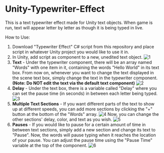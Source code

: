 # Unity-Typewriter-Effect
This is a text typewriter effect made for Unity text objects. When game is run, text will appear letter by letter as though it is being typed in live.

How to Use:
1. Download "Typewriter Effect" C# script from this repository and place script in whatever Unity project you would like to use it in.
2. In Unity, add script as component to a new, unedited text object.
![1](https://user-images.githubusercontent.com/89488647/151676923-15e4ef97-ca52-4d8f-87c4-4ba5a73a93af.jpg)
3. <b>Text</b> - Under the typewriter component, there will be an array named "Words" with one item in it, containing the words "Hello World" in its text box. From now on, whenever you want to change the text displayed in the scene text box, simply change the text in the typewriter component. <b>(Note: Do NOT edit the text via the default text component)</b>
![2](https://user-images.githubusercontent.com/89488647/151678278-6be8d90a-0c44-48d2-bc83-8d761a403158.jpg)
4. <b>Delay</b> - Under the text box, there is a variable called "Delay" where you can set the pause time (in seconds) in between each letter being typed.
![3](https://user-images.githubusercontent.com/89488647/151678322-67a758bd-69d6-4066-8df2-04b1287e5444.jpg)
5. <b>Multiple Text Sections</b> - If you want different parts of the text to show up at different speeds, you can add more sections by clicking the "+" button at the bottom of the "Words" array.
![4](https://user-images.githubusercontent.com/89488647/151678498-dcf04c2a-218f-48b3-bf2d-035b7517f003.jpg)
Now, you can change the other sections' delay, color, and text as you wish.
![5](https://user-images.githubusercontent.com/89488647/151678624-db659804-a0e7-4d0d-807e-5b0103bf7875.jpg)
6. <b>Pauses</b> - If you would like to pause for a certain amount of time in between text sections, simply add a new section and change its text to "Pause". Now, the words will pause typing when it reaches the location of your pause. You can adjust the pause time using the "Pause Time" variable at the top of the component.
![6](https://user-images.githubusercontent.com/89488647/151679383-e89e5ad2-43f4-470e-99d8-86484bffc109.jpg)
